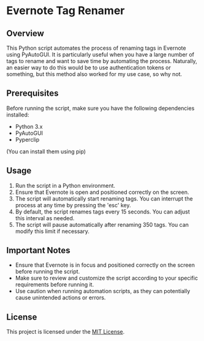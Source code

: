 # Evernote Tag Renamer

## Overview
This Python script automates the process of renaming tags in Evernote using PyAutoGUI. It is particularly useful when you have a large number of tags to rename and want to save time by automating the process. Naturally, an easier way to do this would be to use authentication tokens or something, but this method also worked for my use case, so why not.

## Prerequisites
Before running the script, make sure you have the following dependencies installed:
- Python 3.x
- PyAutoGUI
- Pyperclip


(You can install them using pip)


## Usage
1. Run the script in a Python environment.
2. Ensure that Evernote is open and positioned correctly on the screen.
3. The script will automatically start renaming tags. You can interrupt the process at any time by pressing the 'esc' key.
4. By default, the script renames tags every 15 seconds. You can adjust this interval as needed.
5. The script will pause automatically after renaming 350 tags. You can modify this limit if necessary.

## Important Notes
- Ensure that Evernote is in focus and positioned correctly on the screen before running the script.
- Make sure to review and customize the script according to your specific requirements before running it.
- Use caution when running automation scripts, as they can potentially cause unintended actions or errors.

## License
This project is licensed under the [MIT License]((https://opensource.org/license/mit)https://opensource.org/license/mit).
